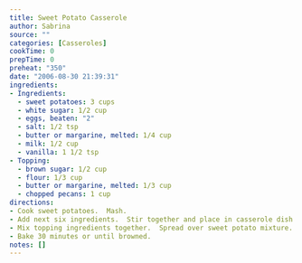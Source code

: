 ```yaml
---
title: Sweet Potato Casserole
author: Sabrina
source: ""
categories: [Casseroles]
cookTime: 0
prepTime: 0
preheat: "350"
date: "2006-08-30 21:39:31"
ingredients:
- Ingredients:
  - sweet potatoes: 3 cups
  - white sugar: 1/2 cup
  - eggs, beaten: "2"
  - salt: 1/2 tsp
  - butter or margarine, melted: 1/4 cup
  - milk: 1/2 cup
  - vanilla: 1 1/2 tsp
- Topping:
  - brown sugar: 1/2 cup
  - flour: 1/3 cup
  - butter or margarine, melted: 1/3 cup
  - chopped pecans: 1 cup
directions:
- Cook sweet potatoes.  Mash.
- Add next six ingredients.  Stir together and place in casserole dish.
- Mix topping ingredients together.  Spread over sweet potato mixture.
- Bake 30 minutes or until browned.
notes: []
---
```


